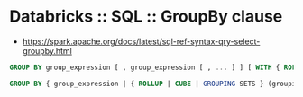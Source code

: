 # Databricks :: SQL :: GroupBy clause

* https://spark.apache.org/docs/latest/sql-ref-syntax-qry-select-groupby.html

```sql
GROUP BY group_expression [ , group_expression [ , ... ] ] [ WITH { ROLLUP | CUBE } ]

GROUP BY { group_expression | { ROLLUP | CUBE | GROUPING SETS } (grouping_set [ , ...]) } [ , ... ]
```
